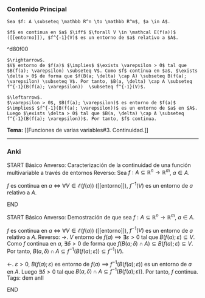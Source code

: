 ### Contenido Principal

```ad-proposition
Sea $f: A \subseteq \mathbb R^n \to \mathbb R^m$, $a \in A$.

$f$ es continua en $a$ $\iff$ $\forall V \in \mathcal E(f(a))$ ([[entorno]]), $f^{-1}(V)$ es un entorno de $a$ relativo a $A$.
```

^d80f00

```ad-proof
$\rightarrow$.
$V$ entorno de $f(a)$ $\implies$ $\exists \varepsilon > 0$ tal que $B(f(a); \varepsilon) \subseteq V$. Como $f$ continua en $a$, $\exists \delta > 0$ de forma que $f(B(a; \delta) \cap A) \subseteq B(f(a); \varepsilon) \subseteq V$. Por tanto, $B(a, \delta) \cap A \subseteq f^{-1}(B(f(a); \varepsilon))  \subseteq f^{-1}(V)$.

$\leftarrow$.
$\varepsilon > 0$, $B(f(a); \varepsilon)$ es entorno de $f(a)$ $\implies$ $f^{-1}(B(f(a); \varepsilon))$ es un entorno de $a$ en $A$. Luego $\exists \delta > 0$ tal que $B(a, \delta) \cap A \subseteq f^{-1}(B(f(a); \varepsilon))$. Por tanto, $f$ continua.
```

**Tema:** [[Funciones de varias variables#3. Continuidad.]]

---
### Anki

START
Básico
Anverso: Caracterización de la continuidad de una función multivariable a través de entornos
Reverso: Sea $f: A \subseteq \mathbb R^n \to \mathbb R^m$, $a \in A$.

$f$ es continua en $a$ $\iff$ $\forall V \in \mathcal E(f(a))$ ([[entorno]]), $f^{-1}(V)$ es un entorno de $a$ relativo a $A$.
<!--ID: 1727966478882-->
END

START
Básico
Anverso: Demostración de que sea $f: A \subseteq \mathbb R^n \to \mathbb R^m$, $a \in A$.

$f$ es continua en $a$ $\iff$ $\forall V \in \mathcal E(f(a))$ ([[entorno]]), $f^{-1}(V)$ es un entorno de $a$ relativo a $A$.
Reverso: $\rightarrow$.
$V$ entorno de $f(a)$ $\implies$ $\exists \varepsilon > 0$ tal que $B(f(a); \varepsilon) \subseteq V$. Como $f$ continua en $a$, $\exists \delta > 0$ de forma que $f(B(a; \delta) \cap A) \subseteq B(f(a); \varepsilon) \subseteq V$. Por tanto, $B(a, \delta) \cap A \subseteq f^{-1}(B(f(a); \varepsilon))  \subseteq f^{-1}(V)$.

$\leftarrow$.
$\varepsilon > 0$, $B(f(a); \varepsilon)$ es entorno de $f(a)$ $\implies$ $f^{-1}(B(f(a); \varepsilon))$ es un entorno de $a$ en $A$. Luego $\exists \delta > 0$ tal que $B(a, \delta) \cap A \subseteq f^{-1}(B(f(a); \varepsilon))$. Por tanto, $f$ continua.
Tags: dem anII
<!--ID: 1727966478902-->
END
